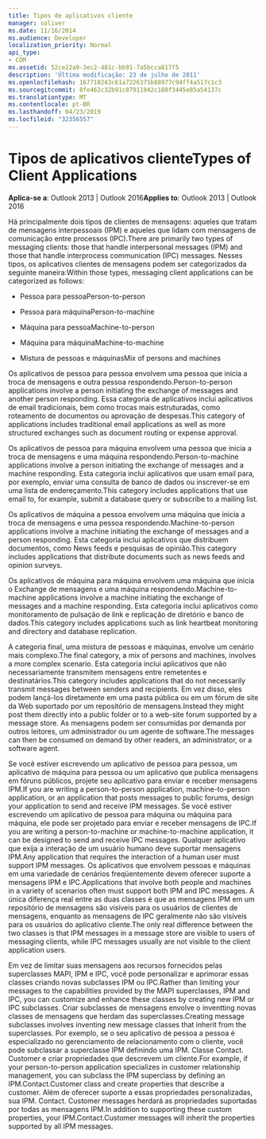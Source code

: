 ```yaml
---
title: Tipos de aplicativos cliente
manager: soliver
ms.date: 11/16/2014
ms.audience: Developer
localization_priority: Normal
api_type:
- COM
ms.assetid: 52ce22a9-3ec2-481c-bb91-7a5bcca817f5
description: 'Última modificação: 23 de julho de 2011'
ms.openlocfilehash: 167710243c61a7226375b88977c94ff4a517c1c3
ms.sourcegitcommit: 8fe462c32b91c87911942c188f3445e85a54137c
ms.translationtype: MT
ms.contentlocale: pt-BR
ms.lasthandoff: 04/23/2019
ms.locfileid: "32356557"
---
```

# <a name="types-of-client-applications"></a><span data-ttu-id="53094-103">Tipos de aplicativos cliente</span><span class="sxs-lookup"><span data-stu-id="53094-103">Types of Client Applications</span></span>

  
  
<span data-ttu-id="53094-104">**Aplica-se a**: Outlook 2013 | Outlook 2016</span><span class="sxs-lookup"><span data-stu-id="53094-104">**Applies to**: Outlook 2013 | Outlook 2016</span></span> 
  
<span data-ttu-id="53094-105">Há principalmente dois tipos de clientes de mensagens: aqueles que tratam de mensagens interpessoais (IPM) e aqueles que lidam com mensagens de comunicação entre processos (IPC).</span><span class="sxs-lookup"><span data-stu-id="53094-105">There are primarily two types of messaging clients: those that handle interpersonal messages (IPM) and those that handle interprocess communication (IPC) messages.</span></span> <span data-ttu-id="53094-106">Nesses tipos, os aplicativos clientes de mensagens podem ser categorizados da seguinte maneira:</span><span class="sxs-lookup"><span data-stu-id="53094-106">Within those types, messaging client applications can be categorized as follows:</span></span>
  
- <span data-ttu-id="53094-107">Pessoa para pessoa</span><span class="sxs-lookup"><span data-stu-id="53094-107">Person-to-person</span></span>
    
- <span data-ttu-id="53094-108">Pessoa para máquina</span><span class="sxs-lookup"><span data-stu-id="53094-108">Person-to-machine</span></span>
    
- <span data-ttu-id="53094-109">Máquina para pessoa</span><span class="sxs-lookup"><span data-stu-id="53094-109">Machine-to-person</span></span>
    
- <span data-ttu-id="53094-110">Máquina para máquina</span><span class="sxs-lookup"><span data-stu-id="53094-110">Machine-to-machine</span></span>
    
- <span data-ttu-id="53094-111">Mistura de pessoas e máquinas</span><span class="sxs-lookup"><span data-stu-id="53094-111">Mix of persons and machines</span></span>
    
<span data-ttu-id="53094-112">Os aplicativos de pessoa para pessoa envolvem uma pessoa que inicia a troca de mensagens e outra pessoa respondendo.</span><span class="sxs-lookup"><span data-stu-id="53094-112">Person-to-person applications involve a person initiating the exchange of messages and another person responding.</span></span> <span data-ttu-id="53094-113">Essa categoria de aplicativos inclui aplicativos de email tradicionais, bem como trocas mais estruturadas, como roteamento de documentos ou aprovação de despesas.</span><span class="sxs-lookup"><span data-stu-id="53094-113">This category of applications includes traditional email applications as well as more structured exchanges such as document routing or expense approval.</span></span>
  
<span data-ttu-id="53094-114">Os aplicativos de pessoa para máquina envolvem uma pessoa que inicia a troca de mensagens e uma máquina respondendo.</span><span class="sxs-lookup"><span data-stu-id="53094-114">Person-to-machine applications involve a person initiating the exchange of messages and a machine responding.</span></span> <span data-ttu-id="53094-115">Esta categoria inclui aplicativos que usam email para, por exemplo, enviar uma consulta de banco de dados ou inscrever-se em uma lista de endereçamento.</span><span class="sxs-lookup"><span data-stu-id="53094-115">This category includes applications that use email to, for example, submit a database query or subscribe to a mailing list.</span></span>
  
<span data-ttu-id="53094-116">Os aplicativos de máquina a pessoa envolvem uma máquina que inicia a troca de mensagens e uma pessoa respondendo.</span><span class="sxs-lookup"><span data-stu-id="53094-116">Machine-to-person applications involve a machine initiating the exchange of messages and a person responding.</span></span> <span data-ttu-id="53094-117">Esta categoria inclui aplicativos que distribuem documentos, como News feeds e pesquisas de opinião.</span><span class="sxs-lookup"><span data-stu-id="53094-117">This category includes applications that distribute documents such as news feeds and opinion surveys.</span></span>
  
<span data-ttu-id="53094-118">Os aplicativos de máquina para máquina envolvem uma máquina que inicia o Exchange de mensagens e uma máquina respondendo.</span><span class="sxs-lookup"><span data-stu-id="53094-118">Machine-to-machine applications involve a machine initiating the exchange of messages and a machine responding.</span></span> <span data-ttu-id="53094-119">Esta categoria inclui aplicativos como monitoramento de pulsação de link e replicação de diretório e banco de dados.</span><span class="sxs-lookup"><span data-stu-id="53094-119">This category includes applications such as link heartbeat monitoring and directory and database replication.</span></span>
  
<span data-ttu-id="53094-120">A categoria final, uma mistura de pessoas e máquinas, envolve um cenário mais complexo.</span><span class="sxs-lookup"><span data-stu-id="53094-120">The final category, a mix of persons and machines, involves a more complex scenario.</span></span> <span data-ttu-id="53094-121">Esta categoria inclui aplicativos que não necessariamente transmitem mensagens entre remetentes e destinatários.</span><span class="sxs-lookup"><span data-stu-id="53094-121">This category includes applications that do not necessarily transmit messages between senders and recipients.</span></span> <span data-ttu-id="53094-122">Em vez disso, eles podem lançá-los diretamente em uma pasta pública ou em um fórum de site da Web suportado por um repositório de mensagens.</span><span class="sxs-lookup"><span data-stu-id="53094-122">Instead they might post them directly into a public folder or to a web-site forum supported by a message store.</span></span> <span data-ttu-id="53094-123">As mensagens podem ser consumidas por demanda por outros leitores, um administrador ou um agente de software.</span><span class="sxs-lookup"><span data-stu-id="53094-123">The messages can then be consumed on demand by other readers, an administrator, or a software agent.</span></span>
  
<span data-ttu-id="53094-124">Se você estiver escrevendo um aplicativo de pessoa para pessoa, um aplicativo de máquina para pessoa ou um aplicativo que publica mensagens em fóruns públicos, projete seu aplicativo para enviar e receber mensagens IPM.</span><span class="sxs-lookup"><span data-stu-id="53094-124">If you are writing a person-to-person application, machine-to-person application, or an application that posts messages to public forums, design your application to send and receive IPM messages.</span></span> <span data-ttu-id="53094-125">Se você estiver escrevendo um aplicativo de pessoa para máquina ou máquina para máquina, ele pode ser projetado para enviar e receber mensagens de IPC.</span><span class="sxs-lookup"><span data-stu-id="53094-125">If you are writing a person-to-machine or machine-to-machine application, it can be designed to send and receive IPC messages.</span></span> <span data-ttu-id="53094-126">Qualquer aplicativo que exija a interação de um usuário humano deve suportar mensagens IPM.</span><span class="sxs-lookup"><span data-stu-id="53094-126">Any application that requires the interaction of a human user must support IPM messages.</span></span> <span data-ttu-id="53094-127">Os aplicativos que envolvem pessoas e máquinas em uma variedade de cenários freqüentemente devem oferecer suporte a mensagens IPM e IPC.</span><span class="sxs-lookup"><span data-stu-id="53094-127">Applications that involve both people and machines in a variety of scenarios often must support both IPM and IPC messages.</span></span> <span data-ttu-id="53094-128">A única diferença real entre as duas classes é que as mensagens IPM em um repositório de mensagens são visíveis para os usuários de clientes de mensagens, enquanto as mensagens de IPC geralmente não são visíveis para os usuários do aplicativo cliente.</span><span class="sxs-lookup"><span data-stu-id="53094-128">The only real difference between the two classes is that IPM messages in a message store are visible to users of messaging clients, while IPC messages usually are not visible to the client application users.</span></span> 
  
<span data-ttu-id="53094-129">Em vez de limitar suas mensagens aos recursos fornecidos pelas superclasses MAPI, IPM e IPC, você pode personalizar e aprimorar essas classes criando novas subclasses IPM ou IPC.</span><span class="sxs-lookup"><span data-stu-id="53094-129">Rather than limiting your messages to the capabilities provided by the MAPI superclasses, IPM and IPC, you can customize and enhance these classes by creating new IPM or IPC subclasses.</span></span> <span data-ttu-id="53094-130">Criar subclasses de mensagens envolve o inventting novas classes de mensagens que herdam das superclasses.</span><span class="sxs-lookup"><span data-stu-id="53094-130">Creating message subclasses involves inventing new message classes that inherit from the superclasses.</span></span> <span data-ttu-id="53094-131">Por exemplo, se o seu aplicativo de pessoa a pessoa é especializado no gerenciamento de relacionamento com o cliente, você pode subclassar a superclasse IPM definindo uma IPM. Classe Contact. Customer e criar propriedades que descrevem um cliente.</span><span class="sxs-lookup"><span data-stu-id="53094-131">For example, if your person-to-person application specializes in customer relationship management, you can subclass the IPM superclass by defining an IPM.Contact.Customer class and create properties that describe a customer.</span></span> <span data-ttu-id="53094-132">Além de oferecer suporte a essas propriedades personalizadas, sua IPM. Contact. Customer messages herdará as propriedades suportadas por todas as mensagens IPM.</span><span class="sxs-lookup"><span data-stu-id="53094-132">In addition to supporting these custom properties, your IPM.Contact.Customer messages will inherit the properties supported by all IPM messages.</span></span>
  

